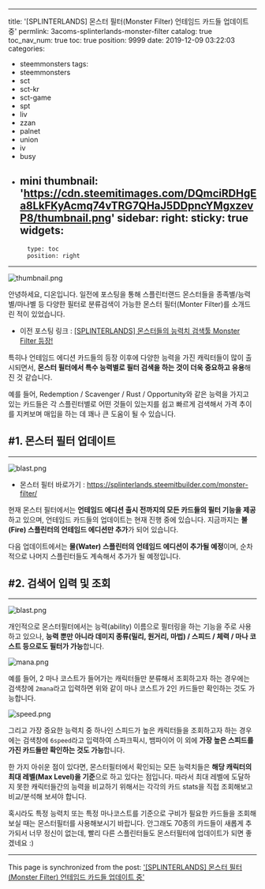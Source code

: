 
---
title: '[SPLINTERLANDS] 몬스터 필터(Monster Filter) 언테임드 카드들 업데이트 중'
permlink: 3acoms-splinterlands-monster-filter
catalog: true
toc_nav_num: true
toc: true
position: 9999
date: 2019-12-09 03:22:03
categories:
- steemmonsters
tags:
- steemmonsters
- sct
- sct-kr
- sct-game
- spt
- liv
- zzan
- palnet
- union
- iv
- busy
- mini
thumbnail: 'https://cdn.steemitimages.com/DQmciRDHgEa8LkFKyAcmq74vTRG7QHaJ5DDpncYMgxzevP8/thumbnail.png'
sidebar:
    right:
        sticky: true
widgets:
    -
        type: toc
        position: right
---


![thumbnail.png](https://cdn.steemitimages.com/DQmciRDHgEa8LkFKyAcmq74vTRG7QHaJ5DDpncYMgxzevP8/thumbnail.png)

안녕하세요, 디온입니다. 일전에 포스팅을 통해 스플린터랜드 몬스터들을 종족별/능력별/마나별 등 다양한 필터로 분류검색이 가능한 몬스터 필터(Monter Filter)를 소개드린 적이 있었습니다. 

- 이전 포스팅 링크 : [[SPLINTERLANDS] 몬스터들의 능력치 검색툴 Monster Filter 등장!](https://www.steemcoinpan.com/steemmonsters/@donekim/splinterlands-monster-filter)

특히나 언테임드 에디션 카드들의 등장 이후에 다양한 능력을 가진 캐릭터들이 많이 출시되면서, **몬스터 필터에서 특수 능력별로 필터 검색을 하는 것이 더욱 중요하고 유용**해진 것 같습니다.

예를 들어, Redemption / Scavenger / Rust / Opportunity와 같은 능력을 가지고 있는 카드들은 각 스플린터별로 어떤 것들이 있는지를 쉽고 빠르게 검색해서 가격 추이를 지켜보며 매입을 하는 데 꽤나 큰 도움이 될 수 있습니다. 


## #1. 몬스터 필터 업데이트
---
![blast.png](https://cdn.steemitimages.com/DQmafVZMkRNqgfUvhGXVsYtrpbtJMSyA5ruXG4gqmySfTpi/blast.png)


- 몬스터 필터 바로가기 : https://splinterlands.steemitbuilder.com/monster-filter/


현재 몬스터 필터에서는 **언테임드 에디션 출시 전까지의 모든 카드들의 필터 기능을 제공**하고 있으며, 언테임드 카드들의 업데이트는 현재 진행 중에 있습니다. 지금까지는 **불(Fire) 스플린터의 언테임드 에디션만 추가**가 되어 있습니다.

다음 업데이트에서는 **물(Water) 스플린터의 언테임드 에디션이 추가될 예정**이며, 순차적으로 나머지 스플린터들도 계속해서 추가가 될 예정입니다.

 ## #2. 검색어 입력 및 조회
---
![blast.png](https://cdn.steemitimages.com/DQmafVZMkRNqgfUvhGXVsYtrpbtJMSyA5ruXG4gqmySfTpi/blast.png)

개인적으로 몬스터필터에서는 능력(ability) 이름으로 필터링을 하는 기능을 주로 사용하고 있으나, **능력 뿐만 아니라 데미지 종류(밀리, 원거리, 마법) / 스피드 / 체력 / 마나 코스트 등으로도 필터가 가능**합니다.

![mana.png](https://cdn.steemitimages.com/DQmZajErgLunBvMHfgX3Q5S3w7cDBDEGHyz1NNWqwXjMmVa/mana.png)


예를 들어, 2 마나 코스트가 들어가는 캐릭터들만 분류해서 조회하고자 하는 경우에는 검색창에 `2mana`라고 입력하면 위와 같이 마나 코스트가 2인 카드들만 확인하는 것도 가능합니다.

![speed.png](https://cdn.steemitimages.com/DQmRhE6xgRdX66FmDU4NXfNJGB4T2XiPwTRMFLY8w9tCjiy/speed.png)

그리고 가장 중요한 능력치 중 하나인 스피드가 높은 캐릭터들을 조회하고자 하는 경우에는 검색창에 `6speed`라고 입력하여 스파크픽시, 뱀파이어 이 외에 **가장 높은 스피드를 가진 카드들만 확인하는 것도 가능**합니다.

한 가지 아쉬운 점이 있다면, 몬스터필터에서 확인되는 모든 능력치들은 **해당 캐릭터의 최대 레벨(Max Level)을 기준**으로 하고 있다는 점입니다. 따라서 최대 레벨에 도달하지 못한 캐릭터들간의 능력을 비교하기 위해서는 각각의 카드 stats을 직접 조회해보고 비교/분석해 보셔야 합니다.

혹시라도 특정 능력치 또는 특정 마나코스트를 기준으로 구비가 필요한 카드들을 조회해보실 때는 몬스터필터를 사용해보시기 바랍니다. 안그래도 70종의 카드들이 새롭게 추가되서 너무 정신이 없는데, 빨리 다른 스플린터들도 몬스터필터에 업데이트가 되면 좋겠네요 :)

- - -

This page is synchronized from the post: ['[SPLINTERLANDS] 몬스터 필터(Monster Filter) 언테임드 카드들 업데이트 중'](https://steemit.com/@donekim/3acoms-splinterlands-monster-filter)
